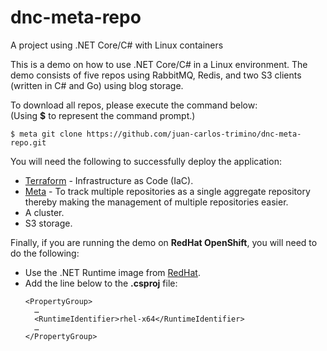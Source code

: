 # dnc-meta-repo
A project using .NET Core/C# with Linux containers

This is a demo on how to use .NET Core/C# in a Linux environment. The demo consists of five repos using RabbitMQ, Redis, and two S3 clients (written in C# and Go) using blog storage.

To download all repos, please execute the command below:<br>
(Using **$** to represent the command prompt.)
```
$ meta git clone https://github.com/juan-carlos-trimino/dnc-meta-repo.git
```

You will need the following to successfully deploy the application:<br>
- [Terraform](https://www.terraform.io/) - Infrastructure as Code (IaC).
- [Meta](https://github.com/mateodelnorte/meta) - To track multiple repositories as a single aggregate repository thereby making the management of multiple repositories easier.
- A cluster.
- S3 storage.

Finally, if you are running the demo on **RedHat OpenShift**, you will need to do the following:
- Use the .NET Runtime image from [RedHat](https://catalog.redhat.com/software/containers/rhel8/dotnet-70-runtime/633c2b337a32f2ea2eb51dec).
- Add the line below to the **.csproj** file:<br>
  ```
  <PropertyGroup>
    …
    <RuntimeIdentifier>rhel-x64</RuntimeIdentifier>
    …
  </PropertyGroup>
  ```
